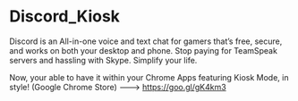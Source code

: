 # Discord_Kiosk
Discord is an All-in-one voice and text chat for gamers that’s free, secure, and works on both your desktop and phone. Stop paying for TeamSpeak servers and hassling with Skype. Simplify your life.

Now, your able to have it within your Chrome Apps featuring Kiosk Mode, in style! (Google Chrome Store) ---> https://goo.gl/gK4km3
